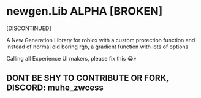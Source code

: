 # newgen.Lib ALPHA [BROKEN]

[DISCONTINUED]

A New Generation Library for roblox with a custom protection function and instead of normal old boring rgb, a gradient function with lots of options

Calling all Experience UI makers, please fix this 😭💀

## DONT BE SHY TO CONTRIBUTE OR FORK, DISCORD: muhe_zwcess
